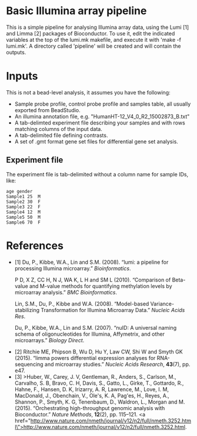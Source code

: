 # Basic Illumina array pipeline

This is a simple pipeline for analysing Illumina array data, using the Lumi [1] and Limma [2] packages of Bioconductor. To use it, edit the indicated variables at the top of the lumi.mk makefile, and execute it with 'make -f lumi.mk'. A directory called 'pipeline' will be created and will contain the outputs.

# Inputs

This is not a bead-level analysis, it assumes you have the following:

* Sample probe profile, control probe profile and samples table, all usually exported from BeadStudio.
* An illumina annotation file, e.g. "HumanHT-12_V4_0_R2_15002873_B.txt" 
* A tab-delimted experiment file describing your samples and with rows matching columns of the input data.
* A tab-delimited file defining contrasts.
* A set of .gmt format gene set files for differential gene set analysis. 

## Experiment file

The experiment file is tab-delimited without a column name for sample IDs, like:

```
age	gender
Sample1	25	M
Sample2	30	F
Sample3 22	F
Sample4 12	M
Sample5	50	M
Sample6	70	F
```


# References

* [1] Du, P., Kibbe, W.A., Lin and S.M. (2008). &ldquo;lumi: a pipeline for processing Illumina microarray.&rdquo; <em>Bioinformatics</em>.  </p>  <p>P D, X Z, CC H, N J, WA K, L H and SM L (2010). &ldquo;Comparison of Beta-value and M-value methods for quantifying methylation levels by microarray analysis.&rdquo; <em>BMC Bioinformatics</em>.  </p>  <p>Lin, S.M., Du, P., Kibbe and W.A. (2008). &ldquo;Model-based Variance-stabilizing Transformation for Illumina Microarray Data.&rdquo; <em>Nucleic Acids Res</em>.  </p>  <p>Du, P., Kibbe, W.A., Lin and S.M. (2007). &ldquo;nuID: A universal naming schema of oligonucleotides for Illumina, Affymetrix, and other microarrays.&rdquo; <em>Biology Direct</em>.
* [2] Ritchie ME, Phipson B, Wu D, Hu Y, Law CW, Shi W and Smyth GK (2015). &ldquo;limma powers differential expression analyses for RNA-sequencing and microarray studies.&rdquo; <em>Nucleic Acids Research</em>, <b>43</b>(7), pp. e47.
* [3] >Huber, W., Carey, J. V, Gentleman, R., Anders, S., Carlson, M., Carvalho, S. B, Bravo, C. H, Davis, S., Gatto, L., Girke, T., Gottardo, R., Hahne, F., Hansen, D. K, Irizarry, A. R, Lawrence, M., Love, I. M, MacDonald, J., Obenchain, V., Ole's, K. A, Pag'es, H., Reyes, A., Shannon, P., Smyth, K. G, Tenenbaum, D., Waldron, L., Morgan and M. (2015). &ldquo;Orchestrating high-throughput genomic analysis with Bioconductor.&rdquo; <em>Nature Methods</em>, <b>12</b>(2), pp. 115&ndash;121. <a href=\"http://www.nature.com/nmeth/journal/v12/n2/full/nmeth.3252.html\">http://www.nature.com/nmeth/journal/v12/n2/full/nmeth.3252.html</a>. 
